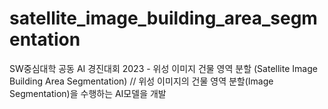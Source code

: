 # satellite_image_building_area_segmentation
SW중심대학 공동 AI 경진대회 2023 - 위성 이미지 건물 영역 분할  (Satellite Image Building Area Segmentation) // 위성 이미지의 건물 영역 분할(Image Segmentation)을 수행하는 AI모델을 개발
